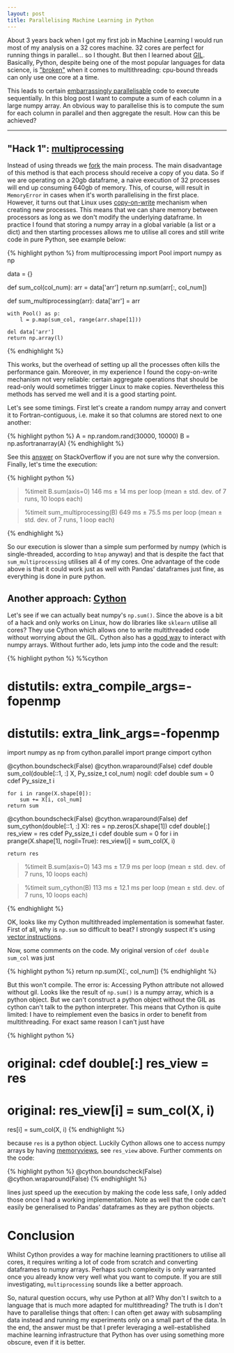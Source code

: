 ```yaml
---
layout: post
title: Parallelising Machine Learning in Python
---
```


About 3 years back when I got my first job in Machine Learning I would run most
of my analysis on a 32 cores machine. 32 cores are perfect for running things
in parallel... so I thought. But then I learned about [GIL]. Basically, Python,
despite being one of the most popular languages for data science, is ["broken"]
when it comes to multithreading: cpu-bound threads can only use one core at a
time.

This leads to certain [embarrassingly parallelisable][par] code to execute
sequentially. In this blog post I want to compute a sum of each column in a
large numpy array. An obvious way to parallelise this is to compute the sum for
each column in parallel and then aggregate the result. How can this be achieved?

------

## "Hack 1": [multiprocessing]

Instead of using threads we [fork] the main process. The main disadvantage of
this method is that each process should receive a copy of you data. So if we
are operating on a 20gb dataframe, a naive execution of 32 processes will end
up consuming 640gb of memory. This, of course, will result in `MemoryError` in
cases when it's worth parallelising in the first place. However, it turns out
that Linux uses [copy-on-write] mechanism when creating new processes. This
means that we can share memory between processors as long as we don't modify
the underlying dataframe. In practice I found that storing a numpy array in a
global variable (a list or a dict) and then starting processes allows me to
utilise all cores and still write code in pure Python, see example below:


{% highlight python %}
from multiprocessing import Pool
import numpy as np

data = {}

def sum_col(col_num):
    arr = data['arr']
    return np.sum(arr[:, col_num])

def sum_multiprocessing(arr):
    data['arr'] = arr

    with Pool() as p:
        l = p.map(sum_col, range(arr.shape[1]))

    del data['arr']
    return np.array(l)
{% endhighlight %}

This works, but the overhead of setting up all the processes often kills the
performance gain. Moreover, in my experience I found the copy-on-write
mechanism not very reliable: certain aggregate operations that should be
read-only would sometimes trigger Linux to make copies. Nevertheless this
methods has served me well and it is a good starting point.

Let's see some timings. First let's create a random numpy array and convert it
to Fortran-contiguous, i.e. make it so that columns are stored next to one
another:

{% highlight python %}
A = np.random.rand(30000, 10000)
B = np.asfortranarray(A)
{% endhighlight %}

See this [answer] on StackOverflow if you are not sure why the conversion. Finally, let's time the execution:

{% highlight python %}
> %timeit B.sum(axis=0)
146 ms ± 14 ms per loop (mean ± std. dev. of 7 runs, 10 loops each)

> %timeit sum_multiprocessing(B)
649 ms ± 75.5 ms per loop (mean ± std. dev. of 7 runs, 1 loop each)

{% endhighlight %}

So our execution is slower than a simple sum performed by numpy (which is
single-threaded, according to `htop` anyway) and that is despite the fact that
`sum_multiprocessing` utilises all 4 of my cores. One advantage of the code
above is that it could work just as well with Pandas' dataframes just fine, as
everything is done in pure python.

## Another approach: [Cython]

Let's see if we can actually beat numpy's `np.sum()`. Since the above is a bit
of a hack and only works on Linux, how do libraries like `sklearn` utilise all
cores? They use Cython which allows one to write multithreaded code without
worrying about the GIL. Cython also has a [good way] to interact with numpy
arrays. Without further ado, lets jump into the code and the result:

{% highlight python %}
%%cython
# distutils: extra_compile_args=-fopenmp
# distutils: extra_link_args=-fopenmp

import numpy as np
from cython.parallel import prange
cimport cython

@cython.boundscheck(False)
@cython.wraparound(False)
cdef double sum_col(double[::1, :] X, Py_ssize_t col_num) nogil:
    cdef double sum = 0
    cdef Py_ssize_t i

    for i in range(X.shape[0]):
        sum += X[i, col_num]
    return sum

@cython.boundscheck(False)
@cython.wraparound(False)
def sum_cython(double[::1, :] X):
    res = np.zeros(X.shape[1])
    cdef double[:] res_view = res
    cdef Py_ssize_t i
    cdef double sum = 0
    for i in prange(X.shape[1], nogil=True):
        res_view[i] = sum_col(X, i)

    return res

> %timeit B.sum(axis=0)
143 ms ± 17.9 ms per loop (mean ± std. dev. of 7 runs, 10 loops each)

> %timeit sum_cython(B)
113 ms ± 12.1 ms per loop (mean ± std. dev. of 7 runs, 10 loops each)

{% endhighlight %}

OK, looks like my Cython multithreaded implementation is somewhat faster. First
of all, why is `np.sum` so difficult to beat? I strongly suspect it's using
[vector instructions].

Now, some comments on the code. My original version of `cdef double sum_col` was just

{% highlight python %}
return np.sum(X[:, col_num])
{% endhighlight %}

But this won't compile. The error is: Accessing Python attribute not allowed
without gil. Looks like the result of `np.sum()` is a numpy array, which is a
python object. But we can't construct a python object without the GIL as
cython can't talk to the python interpreter. This means that Cython is quite
limited: I have to reimplement even the basics in order to benefit from
multithreading. For exact same reason I can't just have

{% highlight python %}
# original: cdef double[:] res_view = res
# original: res_view[i] = sum_col(X, i)
res[i] = sum_col(X, i)
{% endhighlight %}

because `res` is a python object. Luckily Cython allows one to access numpy
arrays by having [memoryviews], see `res_view` above. Further comments on the
code:

{% highlight python %}
@cython.boundscheck(False)
@cython.wraparound(False)
{% endhighlight %}

lines just speed up the execution by making the code less safe, I only added
those once I had a working implementation. Note as well that the code can't
easily be generalised to Pandas' dataframes as they are python objects.

# Conclusion

Whilst Cython provides a way for machine learning practitioners to utilise all
cores, it requires writing a lot of code from scratch and converting
dataframes to numpy arrays. Perhaps such complexity is only warranted once you
already know very well what you want to compute. If you are still
investigating, `multiprocessing` sounds like a better approach.

So, natural question occurs, why use Python at all? Why don't I switch to a
language that is much more adapted for multithreading? The truth is I don't
have to parallelise things that often: I can often get away with subsampling
data instead and running my experiments only on a small part of the data. In
the end, the answer must be that I prefer leveraging a well-established machine
learning infrastructure that Python has over using something more obscure, even
if it is better.


[GIL]: https://wiki.python.org/moin/GlobalInterpreterLock
["broken"]: https://www.youtube.com/watch?v=ph374fJqFPE
[par]: https://en.wikipedia.org/wiki/Embarrassingly_parallel
[fork]: https://en.wikipedia.org/wiki/Fork_(system_call)
[multiprocessing]: https://docs.python.org/3.4/library/multiprocessing.html
[copy-on-write]: https://en.wikipedia.org/wiki/Copy-on-write
[answer]: https://stackoverflow.com/questions/26998223/what-is-the-difference-between-contiguous-and-non-contiguous-arrays
[Cython]: https://cython.org/
[good way]: https://cython.readthedocs.io/en/latest/src/tutorial/numpy.html
[vector instructions]: https://en.wikipedia.org/wiki/Vector_processor
[memoryviews]: https://cython.readthedocs.io/en/latest/src/userguide/memoryviews.html
